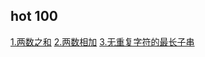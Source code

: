 ## hot 100

[1.两数之和](https://github.com/sqshada/Leetcode-day/blob/master/hot100/1.%20%E4%B8%A4%E6%95%B0%E4%B9%8B%E5%92%8C.md?_blank)
[2.两数相加](https://github.com/sqshada/Leetcode-day/blob/master/hot100/2.%20%E4%B8%A4%E6%95%B0%E7%9B%B8%E5%8A%A0.md?_blank)
[3.无重复字符的最长子串](https://github.com/sqshada/Leetcode-day/blob/master/hot100/3.%20%E6%97%A0%E9%87%8D%E5%A4%8D%E5%AD%97%E7%AC%A6%E7%9A%84%E6%9C%80%E9%95%BF%E5%AD%90%E4%B8%B2.md?_blank)
